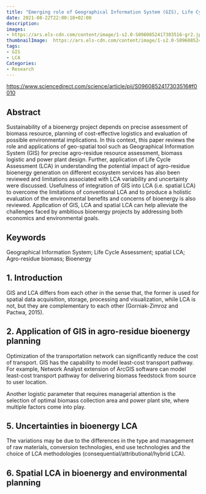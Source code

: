 ```yaml
---
title: "Emerging role of Geographical Information System (GIS), Life Cycle Assessment (LCA) and spatial LCA (GIS-LCA) in sustainable bioenergy planning"
date: 2021-08-22T22:00:18+02:00
description:
images:
- https://ars.els-cdn.com/content/image/1-s2.0-S0960852417303516-gr2.jpg
thumbnailImage:  https://ars.els-cdn.com/content/image/1-s2.0-S0960852417303516-gr2.jpg
tags:
- GIS
- LCA
Categories:
- Research
---
```

https://www.sciencedirect.com/science/article/pii/S0960852417303516#f0010

## Abstract

Sustainability of a bioenergy project depends on precise assessment of biomass resource, planning of cost-effective logistics and evaluation of possible environmental implications. In this context, this paper reviews the role and applications of geo-spatial tool such as Geographical Information System (GIS) for precise agro-residue resource assessment, biomass logistic and power plant design. Further, application of Life Cycle Assessment (LCA) in understanding the potential impact of agro-residue bioenergy generation on different ecosystem services has also been reviewed and limitations associated with LCA variability and uncertainty were discussed. Usefulness of integration of GIS into LCA (i.e. spatial LCA) to overcome the limitations of conventional LCA and to produce a holistic evaluation of the environmental benefits and concerns of bioenergy is also reviewed. Application of GIS, LCA and spatial LCA can help alleviate the challenges faced by ambitious bioenergy projects by addressing both economics and environmental goals.

## Keywords
Geographical Information System; Life Cycle Assessment; spatial LCA; Agro-residue biomass; Bioenergy

## 1. Introduction

GIS and LCA differs from each other in the sense that, the former is used for spatial data acquisition, storage, processing and visualization, while LCA is not, but they are complementary to each other (Gorniak-Zimroz and Pactwa, 2015).

## 2. Application of GIS in agro-residue bioenergy planning

Optimization of the transportation network can significantly reduce the cost of transport. GIS has the capability to model least-cost transport pathway. For example, Network Analyst extension of ArcGIS software can model least-cost transport pathway for delivering biomass feedstock from source to user location.

Another logistic parameter that requires managerial attention is the selection of optimal biomass collection area and power plant site, where multiple factors come into play.

## 5. Uncertainties in bioenergy LCA

The variations may be due to the differences in the type and management of raw materials, conversion technologies, end use technologies and the choice of LCA methodologies (consequential/attributional/hybrid LCA).

## 6. Spatial LCA in bioenergy and environmental planning
